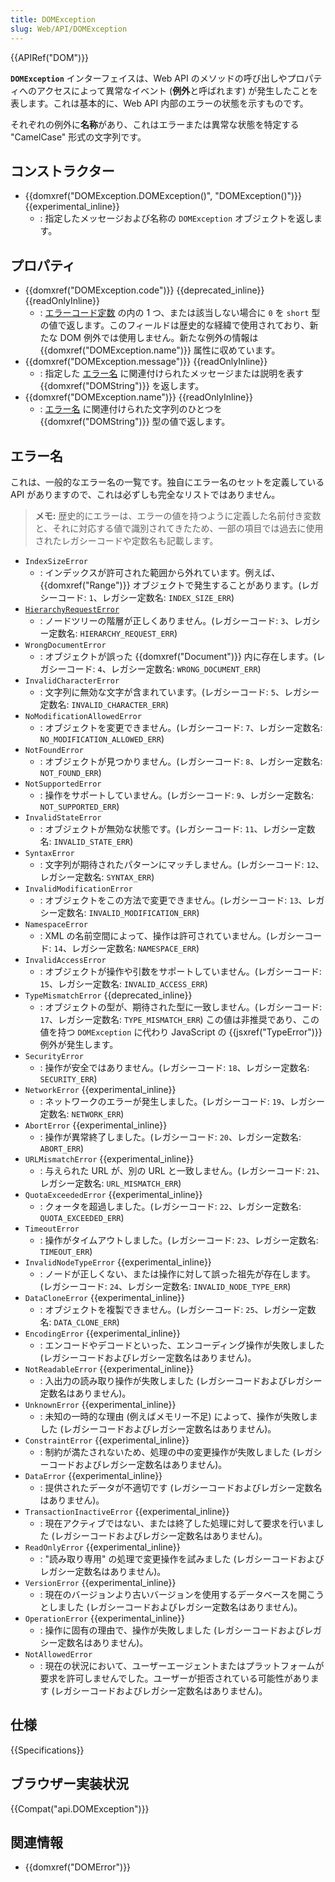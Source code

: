 ```yaml
---
title: DOMException
slug: Web/API/DOMException
---
```


{{APIRef("DOM")}}

**`DOMException`** インターフェイスは、Web API のメソッドの呼び出しやプロパティへのアクセスによって異常なイベント (**例外**と呼ばれます) が発生したことを表します。これは基本的に、Web API 内部のエラーの状態を示すものです。

それぞれの例外に**名称**があり、これはエラーまたは異常な状態を特定する "CamelCase" 形式の文字列です。

## コンストラクター

- {{domxref("DOMException.DOMException()", "DOMException()")}} {{experimental_inline}}
  - : 指定したメッセージおよび名称の `DOMException` オブジェクトを返します。

## プロパティ

- {{domxref("DOMException.code")}} {{deprecated_inline}} {{readOnlyInline}}
  - : [エラーコード定数](#error_codes) の内の 1 つ、または該当しない場合に `0` を `short` 型の値で返します。このフィールドは歴史的な経緯で使用されており、新たな DOM 例外では使用しません。新たな例外の情報は {{domxref("DOMException.name")}} 属性に収めています。
- {{domxref("DOMException.message")}} {{readOnlyInline}}
  - : 指定した [エラー名](/ja/docs/Web/API/DOMException#Error_names) に関連付けられたメッセージまたは説明を表す {{domxref("DOMString")}} を返します。
- {{domxref("DOMException.name")}} {{readOnlyInline}}
  - : [エラー名](#Error_constants) に関連付けられた文字列のひとつを {{domxref("DOMString")}} 型の値で返します。

## エラー名

これは、一般的なエラー名の一覧です。独自にエラー名のセットを定義している API がありますので、これは必ずしも完全なリストではありません。

> **メモ:** 歴史的にエラーは、エラーの値を持つように定義した名前付き変数と、それに対応する値で識別されてきたため、一部の項目では過去に使用されたレガシーコードや定数名も記載します。

- `IndexSizeError`
  - : インデックスが許可された範囲から外れています。例えば、{{domxref("Range")}} オブジェクトで発生することがあります。(レガシーコード: `1`、レガシー定数名: `INDEX_SIZE_ERR`)
- [`HierarchyRequestError`]()
  - : ノードツリーの階層が正しくありません。(レガシーコード: `3`、レガシー定数名: `HIERARCHY_REQUEST_ERR`)
- `WrongDocumentError`
  - : オブジェクトが誤った {{domxref("Document")}} 内に存在します。(レガシーコード: `4`、レガシー定数名: `WRONG_DOCUMENT_ERR`)
- `InvalidCharacterError`
  - : 文字列に無効な文字が含まれています。(レガシーコード: `5`、レガシー定数名: `INVALID_CHARACTER_ERR`)
- `NoModificationAllowedError`
  - : オブジェクトを変更できません。(レガシーコード: `7`、レガシー定数名: `NO_MODIFICATION_ALLOWED_ERR`)
- `NotFoundError`
  - : オブジェクトが見つかりません。(レガシーコード: `8`、レガシー定数名: `NOT_FOUND_ERR`)
- `NotSupportedError`
  - : 操作をサポートしていません。(レガシーコード: `9`、レガシー定数名: `NOT_SUPPORTED_ERR`)
- `InvalidStateError`
  - : オブジェクトが無効な状態です。(レガシーコード: `11`、レガシー定数名: `INVALID_STATE_ERR`)
- `SyntaxError`
  - : 文字列が期待されたパターンにマッチしません。(レガシーコード: `12`、レガシー定数名: `SYNTAX_ERR`)
- `InvalidModificationError`
  - : オブジェクトをこの方法で変更できません。(レガシーコード: `13`、レガシー定数名: `INVALID_MODIFICATION_ERR`)
- `NamespaceError`
  - : XML の名前空間によって、操作は許可されていません。(レガシーコード: `14`、レガシー定数名: `NAMESPACE_ERR`)
- `InvalidAccessError`
  - : オブジェクトが操作や引数をサポートしていません。(レガシーコード: `15`、レガシー定数名: `INVALID_ACCESS_ERR`)
- `TypeMismatchError` {{deprecated_inline}}
  - : オブジェクトの型が、期待された型に一致しません。(レガシーコード: `17`、レガシー定数名: `TYPE_MISMATCH_ERR`) この値は非推奨であり、この値を持つ `DOMException` に代わり JavaScript の {{jsxref("TypeError")}} 例外が発生します。
- `SecurityError`
  - : 操作が安全ではありません。(レガシーコード: `18`、レガシー定数名: `SECURITY_ERR`)
- `NetworkError` {{experimental_inline}}
  - : ネットワークのエラーが発生しました。(レガシーコード: `19`、レガシー定数名: `NETWORK_ERR`)
- `AbortError` {{experimental_inline}}
  - : 操作が異常終了しました。(レガシーコード: `20`、レガシー定数名: `ABORT_ERR`)
- `URLMismatchError` {{experimental_inline}}
  - : 与えられた URL が、別の URL と一致しません。(レガシーコード: `21`、レガシー定数名: `URL_MISMATCH_ERR`)
- `QuotaExceededError` {{experimental_inline}}
  - : クォータを超過しました。(レガシーコード: `22`、レガシー定数名: `QUOTA_EXCEEDED_ERR`)
- `TimeoutError`
  - : 操作がタイムアウトしました。(レガシーコード: `23`、レガシー定数名: `TIMEOUT_ERR`)
- `InvalidNodeTypeError` {{experimental_inline}}
  - : ノードが正しくない、または操作に対して誤った祖先が存在します。(レガシーコード: `24`、レガシー定数名: `INVALID_NODE_TYPE_ERR`)
- `DataCloneError` {{experimental_inline}}
  - : オブジェクトを複製できません。(レガシーコード: `25`、レガシー定数名: `DATA_CLONE_ERR`)
- `EncodingError` {{experimental_inline}}
  - : エンコードやデコードといった、エンコーディング操作が失敗しました (レガシーコードおよびレガシー定数名はありません)。
- `NotReadableError` {{experimental_inline}}
  - : 入出力の読み取り操作が失敗しました (レガシーコードおよびレガシー定数名はありません)。
- `UnknownError` {{experimental_inline}}
  - : 未知の一時的な理由 (例えばメモリー不足) によって、操作が失敗しました (レガシーコードおよびレガシー定数名はありません)。
- `ConstraintError` {{experimental_inline}}
  - : 制約が満たされないため、処理の中の変更操作が失敗しました (レガシーコードおよびレガシー定数名はありません)。
- `DataError` {{experimental_inline}}
  - : 提供されたデータが不適切です (レガシーコードおよびレガシー定数名はありません)。
- `TransactionInactiveError` {{experimental_inline}}
  - : 現在アクティブではない、または終了した処理に対して要求を行いました (レガシーコードおよびレガシー定数名はありません)。
- `ReadOnlyError` {{experimental_inline}}
  - : "読み取り専用" の処理で変更操作を試みました (レガシーコードおよびレガシー定数名はありません)。
- `VersionError` {{experimental_inline}}
  - : 現在のバージョンより古いバージョンを使用するデータベースを開こうとしました (レガシーコードおよびレガシー定数名はありません)。
- `OperationError` {{experimental_inline}}
  - : 操作に固有の理由で、操作が失敗しました (レガシーコードおよびレガシー定数名はありません)。
- `NotAllowedError`
  - : 現在の状況において、ユーザーエージェントまたはプラットフォームが要求を許可しませんでした。ユーザーが拒否されている可能性があります (レガシーコードおよびレガシー定数名はありません)。

## 仕様

{{Specifications}}

## ブラウザー実装状況

{{Compat("api.DOMException")}}

## 関連情報

- {{domxref("DOMError")}}
